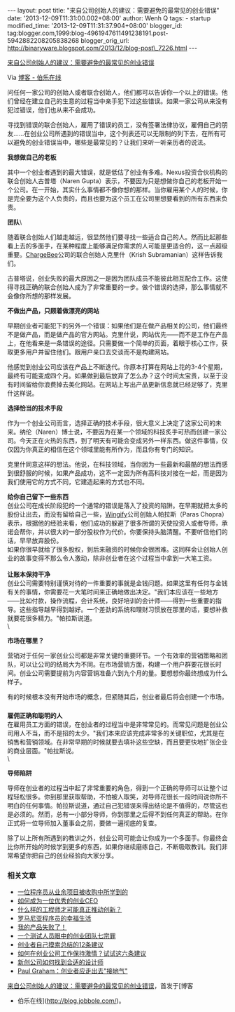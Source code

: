--- layout: post title:
"来自公司创始人的建议：需要避免的最常见的创业错误" date:
'2013-12-09T11:31:00.002+08:00' author: Wenh Q tags: - startup
modified\_time: '2013-12-09T11:31:37.904+08:00' blogger\_id:
tag:blogger.com,1999:blog-4961947611491238191.post-5942882208205838268
blogger\_orig\_url:
http://binaryware.blogspot.com/2013/12/blog-post\_7226.html ---

[来自公司创始人的建议：需要避免的最常见的创业错误](http://blog.jobbole.com/52825/)

Via [博客 - 伯乐在线](http://blog.jobbole.com/)

问任何一家公司的创始人或者联合创始人，他们都可以告诉你一个以上的错误。他们曾经在建立自己的生意的过程当中亲手犯下过这些错误。如果一家公司从来没有犯过错误，他们也从来不会成功。

寻找到错误的联合创始人，雇用了错误的员工，没有签署法律协议，雇佣自己的朋友……在创业公司所遇到的错误当中，这个列表还可以无限制的列下去，在所有可以避免的创业错误当中，哪些是最常见的？让我们来听一听亲历者的说法。

**我想做自己的老板**

其中一个创业者遇到的最大错误，就是低估了创业有多难。Nexus投资合伙机构的联合创始人古普塔（Naren
Gupta）表示，不要因为只是想做你自己的老板开始一个公司。在一开始，其实什么事情都不像你想的那样。当你雇用某个人的时候，你是完全要为这个人负责的，而且也要为这个员工在公司里想要看到的所有东西来负责。

**团队**\

随着联合创始人们越走越远，很显然他们要寻找一些适合自己的人。然而比起那些看上去的多面手，在某种程度上能够满足你需求的人可能是更适合的，这一点超级重要。[ChargeBee](https://www.chargebee.com/)公司的联合创始人克里什（Krish
Subramanian）这样告诉我们。

古普塔说，创业失败的最大原因之一是因为团队成员不能彼此相互配合工作。这使得寻找正确的联合创始人成为了非常重要的一步。做个错误的选择，那么事情就不会像你所想的那样发展。

**不做出产品，只顾着做漂亮的网站**

早期创业者可能犯下的另外一个错误：如果他们是在做产品相关的公司，他们最终不是做产品，而是做产品的官方网站。克里什说，网站优先——而不是工作在产品上，在他看来是一条错误的途径。只需要做一个简单的页面，着眼于核心工作，获取更多用户并留住他们。跟用户亲口去交谈而不是构建网站。

他感觉到创业公司应该在产品上不断迭代。你原本打算在网站上花的3-4个星期，最终有可能变成四个月。如果做到最后放弃了怎么办？这个时间太宝贵，以至于没有时间留给你浪费掉去美化网站。在网站上写出产品更新信息就已经足够了，克里什这样说。

**选择恰当的技术手段**

作为一个创业公司而言，选择正确的技术手段，很大意义上决定了这家公司的未来。纳伦（Naren）博士说，不要因为在某一个领域的科技炙手可热而创建一家公司。今天正在火热的东西，到了明天有可能会变成另外一样东西。做这件事情，仅仅因为你真正的相信在这个领域里能有所作为，而且你有专门的知识。

克里什同意这样的想法。他说，在科技领域，当你因为一些最新和最酷的想法而感到很舒服的时候，如果产品成功，这不一定因为所有高科技对接在一起，而是因为我们使用它的方式不同，它建造起来的方式也不同。

**给你自己留下一些东西**\
创业公司在成长阶段犯的一个通常的错误是落入了投资的陷阱。在早期就把太多的股份让出去，而没有留给自己一些，[Wingify](http://wingify.com/)公司创始人帕拉斯（Paras
Chopra）表示，根据他的经验来看，他们成功的躲避了很多所谓的天使投资人或者导师，承诺会帮你，并以很大的一部分股权作为代价。你要保持头脑清醒。不要听信他们的话，早早放弃股份。\
如果你很早就给了很多股权，到后来融资的时候你会很困难。这同样会让创始人创业的故事变得不那么令人激动，除非创业者在这个过程当中拿到一大笔工资。\
\
**让账本保持干净**\
创业公司需要特别谨慎对待的一件重要的事就是金钱问题。如果这里有任何与金钱有关的事情，你需要花一大笔时间来正确地做出决定。"我们本应该在一些地方——比如付款，操作流程，会计系统，良好培训的会计师——得到一些重要的指导。这些指导越早得到越好。一个差劲的系统和理财习惯放在那里的话，要想补救就要花很多精力。"帕拉斯说道。\
\

**市场在哪里？**

营销对于任何一家创业公司都是非常关键的重要环节。一个有效率的营销策略和团队，可以让公司的结局大为不同。在市场营销方面，构建一个用户群要花很长时间。创业公司需要提前为内容营销准备六到九个月的量。要想想你最终想成为什么样子。

有的时候根本没有开始市场的概念，但紧随其后，创业者最后将会创建一个市场。

### 

**雇佣正确和聪明的人**\
在雇用员工方面的错误，在创业者的过程当中是非常常见的。而常见问题是创业公司用人不当，而不是招的太少。"我们本来应该完成非常多的关键职位，尤其是在销售和营销领域。在非常早期的时候就要去填补这些空缺，而且要更快地扩张企业的商业层面。"帕拉斯说。\
\

**导师陷阱**

导师在创业者的过程当中起了非常重要的角色，得到一个正确的导师可以让整个过程轻松很多。你到那里获取帮助，不怕被人取笑，对导师花很长一段时间说你所不明白的任何事情。帕拉斯说道，通过自己犯错误来得出结论是不值得的，尽管这也是必须的。然而，总有一小部分导师，你到那里之后得不到任何真正的帮助。在你正式将一位导师加入董事会之前，要做一遍彻底的复查。

除了以上所有所遇到的教训之外，创业公司可能会让你成为一个多面手。你最终会比你所开始的时候学到更多的东西，如果你继续磨练自己，不断吸取教训。我们非常希望你把自己的创业经验向大家分享。

### 相关文章

-   [一位程序员从业余项目被收购中所学到的](http://blog.jobbole.com/49455/)
-   [如何成为一位优秀的创业CEO](http://blog.jobbole.com/46392/)
-   [什么样的工程师才可能真正推动创新？](http://blog.jobbole.com/43538/)
-   [罗马尼亚程序员的幸福生活](http://blog.jobbole.com/50684/)
-   [我的产品失败了！](http://blog.jobbole.com/43639/)
-   [一个测试人员眼中的创业团队七宗罪](http://blog.jobbole.com/47872/)
-   [创业者自己摸索总结的12条建议](http://blog.jobbole.com/43709/)
-   [如何在创业公司工作保持激情？试试这六条建议](http://blog.jobbole.com/49978/)
-   [新创公司如何找到合适的设计师](http://blog.jobbole.com/45017/)
-   [Paul
    Graham：创业者应走出去"接地气"](http://blog.jobbole.com/43355/)

[来自公司创始人的建议：需要避免的最常见的创业错误](http://blog.jobbole.com/52825/)，首发于[博客
- 伯乐在线](http://blog.jobbole.com/)。
